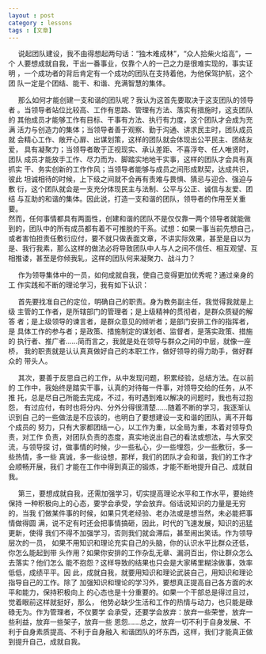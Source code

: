 ```yaml
---
layout : post
category : lessons
tags : [文章]
---
```


&nbsp;&nbsp;&nbsp;&nbsp;&nbsp;说起团队建设，我不由得想起两句话：“独木难成林”，“众人拾柴火焰高”，一个
人要想成就自我，干出一番事业，仅靠个人的一己之力是很难实现的，事实证明
，一个成功者的背后肯定有一个成功的团队在支持着他，为他保驾护航，这个团
队一定是个团结、能干、和谐、充满智慧的集体。   

&nbsp;&nbsp;&nbsp;&nbsp;&nbsp;那么如何才能创建一支和谐的团队呢？我认为这首先要取决于这支团队的领导者
。当领导者站位比较高、工作有思路、管理有方法、落实有措施时，这支团队的
其他成员才能够工作有目标、干事有方法、执行有力度，这个团队才会成为充满
活力与创造力的集体；当领导者善于观察、勤于沟通、讲求民主时，团队成员就
会精心工作、敞开心扉、出谋划策，这样的团队就会体现出公平民主、团结友爱，
具有凝聚力；当领导者敢于正视现实、承认差距、不喜浮夸、任人唯贤时，团队
成员才能放手工作、尽力而为、脚踏实地地干实事，这样的团队才会具有真抓实
干、务实创新的工作作风；当领导者能够与成员之间形成默契，达成共识，彼此
坦诚相待的时候，上下级之间就不会再有责难与畏惧、猜忌与迎­合、强迫与敷
衍，这个团队就会是一支充分体现民主与法制、公平与公正、诚信与友爱、团结
与互助的和谐的集体。因此说，打造一支和谐的团队，领导者的作用至关重要。  
然而，任何事情都具有两面性，创建和谐的团队不是仅仅靠一两个领导者就能做
到的，团队中的所有成员都有着不可推脱的干系。试想：如果一事当前先想自己，
或者害怕担责任敷衍应付，要不就只做表面文章，不讲实际效果，甚至是自以为
是、我行我素，那么这样的做法必将导致团队中人与人之间不信任、相互观望、互
相推诿，甚至是你倾我轧，这样的团队何来凝聚力、战斗力？   

&nbsp;&nbsp;&nbsp;&nbsp;&nbsp;作为领导集体中的一员，如何成就自我，使自己变得更加优秀呢？通过亲身的工
作实践和不断的理论学习，我有如下认识：   
   
&nbsp;&nbsp;&nbsp;&nbsp;&nbsp;首先要找准自己的定位，明确自己的职责。身为教务副主任，我觉得我就是上级
主管的工作者，是所辖部门的管理者；是上级精神的贯彻者，是群众质疑的解答
者；是上级领导的谏言者，是群众意见的倾听者；是部门安排工作的指挥者，是
具体工作的参与者；是政策、措施制定的谋划者、监督者，是落实政策、措施的
执行者、推广者……­简而言之，我就是处在领导与群众之间的中层，就像一座桥，
我的职责就是认认真真做好自己的本职工作，做好领导的得力助手，做好群众的
带头人。    

&nbsp;&nbsp;&nbsp;&nbsp;&nbsp;其次，要善于反思自己的工作，从中发现问题，积累经­验，总结方法。在以前的
工作中，我始终是踏实干事，认真的对待每一件事，对领导交给的任务，从不推
托，总是尽自己所能去完成，不过，有时遇到难以解决的问题时，我也有过抱怨，
有过应付，有时也将分内、分外分得很清楚……­随着不断的学习，我逐渐认识到自
己的一些做法是不应该的，也明白了要想建设一支和谐的团队，离不开每个成员的
努力，只有大家都团结一心，以工作为重，以全局为重，本着对领导负责，对工作
负责，对团队负责的态度，真实地说出自己的看法或想法，与大家交流，与领导探
讨，做事情的时候，少一些私心，少一些埋怨，少一些敷衍，多一些热情，多一些
真诚，多一些设想，那样，我们的团队才会和谐，我们的工作才会顺畅开展，我们
才能在工作中得到真正的锻炼，才能不断地提升自己、成就自我。   
  
&nbsp;&nbsp;&nbsp;&nbsp;&nbsp;第三，要想成就自我，还需加强学习，切实提高理论水平和工作水平，要始终保持
一种积极向上的心态，要学会承受，学会放弃。俗话说知识的力量是无穷的，当我
们做某件事的时候，如果只凭老经­验、老办法或是想当然，未必能把事情做得圆
满，说不定有时还会把事情搞砸，因此，时代的飞速发展，知识的迅猛更新，使得
我们不得不加强学习，否则我们就会滞后，甚至闹出笑话。作为领导层次的一员，
如果不用知识和理论充实自己的头脑，你的认识水平比群众还低，你怎么能起到带
头作用？如果你安排的工作杂乱无章、漏洞百出，你让群众怎么去落实？他们怎么
能不抱怨？这样导致的结果也只会是大家稀里糊涂做事，效率低低，成绩平平。因
此，成就自我，就要用知识和理论武装自己，用知识和理论指导自己的工作。除了
加强知识和理论的学习外，要想真正提高自己各方面的水平和能力，保持积极向上
的心态也是十分重要的。如果一个干部总是得过且过，觉着眼前这样就挺好，那么，
他势必缺少生活和工作的热情与动力，也只能是碌碌无为。作为管理者，不仅要学
会承受，还要学会放弃：放弃一些荣誉，放弃一些利益，放弃一些架子，放弃一些
恩怨……­总之，放弃一切不利于自身发展、不利于自身素质提高、不利于自身融入
和谐团队的坏东西，这样，我们才能真正做到提升自己，成就自我。